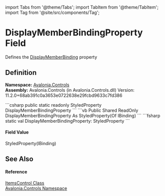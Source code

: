 import Tabs from '@theme/Tabs'; 
import TabItem from '@theme/TabItem'; 
import Tag from '@site/src/components/Tag'; 

# DisplayMemberBindingProperty Field


Defines the <a href="P_Avalonia_Controls_ItemsControl_DisplayMemberBinding">DisplayMemberBinding</a> property



## Definition
**Namespace:** <a href="N_Avalonia_Controls">Avalonia.Controls</a>  
**Assembly:** Avalonia.Controls (in Avalonia.Controls.dll) Version: 11.2.0+68ab391c0a3653e0722638e29fcbd9633c7fd386

<Tabs groupId="api-code-preview">
<TabItem value="csharp" label="C#">
```csharp
public static readonly StyledProperty<IBinding?> DisplayMemberBindingProperty
```
</TabItem>
<TabItem value="vb" label="VB">
```vb
Public Shared ReadOnly DisplayMemberBindingProperty As StyledProperty(Of IBinding)
```
</TabItem>
<TabItem value="fsharp" label="F#">
```fsharp
static val DisplayMemberBindingProperty: StyledProperty<IBinding>
```
</TabItem>
</Tabs>



#### Field Value
StyledProperty(IBinding)

## See Also


#### Reference
<a href="T_Avalonia_Controls_ItemsControl">ItemsControl Class</a>  
<a href="N_Avalonia_Controls">Avalonia.Controls Namespace</a>  
